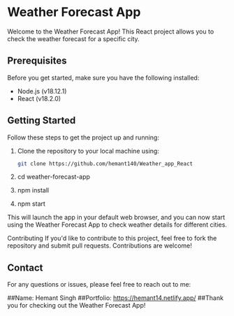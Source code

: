 # Weather Forecast App

Welcome to the Weather Forecast App! This React project allows you to check the weather forecast for a specific city.

## Prerequisites

Before you get started, make sure you have the following installed:

- Node.js (v18.12.1)
- React (v18.2.0)

## Getting Started

Follow these steps to get the project up and running:

1. Clone the repository to your local machine using:

   ```bash
   git clone https://github.com/hemant140/Weather_app_React

2. cd weather-forecast-app

3. npm install
 
4. npm start


This will launch the app in your default web browser, and you can now start using the Weather Forecast App to check weather details for different cities.

Contributing
If you'd like to contribute to this project, feel free to fork the repository and submit pull requests. Contributions are welcome!

## Contact
For any questions or issues, please feel free to reach out to me:

##Name: Hemant Singh
##Portfolio: https://hemant14.netlify.app/
##Thank you for checking out the Weather Forecast App!